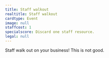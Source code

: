 ```yaml
---
title: Staff walkout
realtitle: Staff walkout
cardtype: Event
image: null
staffcost: 1
specialscore: Discard one staff resource.
legal: null
---
```


Staff walk out on your business! This is not good. 
